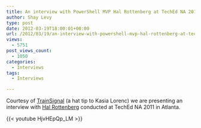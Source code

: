 ```yaml
---
title: An interview with PowerShell MVP Hal Rottenberg at TechEd NA 2011
author: Shay Levy
type: post
date: 2012-03-19T18:00:01+00:00
url: /2012/03/19/an-interview-with-powershell-mvp-hal-rottenberg-at-teched-na-2011/
views:
  - 5751
post_views_count:
  - 1050
categories:
  - Interviews
tags:
  - Interviews

---
```

Courtesy of <a title="TrainSignal" href="http://www.trainsignal.com" target="_blank">TrainSignal</a> (a hat tip to Kasia Lorenc) we are presenting an interview with <a href="http://halr9000.com" target="_blank">Hal Rottenberg</a> conducted at TechEd NA 2011 in Atlanta.

{{< youtube HjvHEpQp_LM >}}